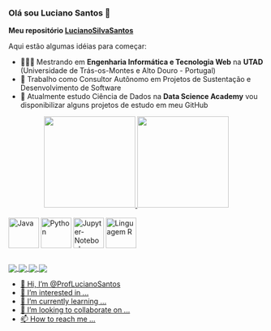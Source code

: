 ### Olá sou Luciano Santos 👋


**Meu repositório <a href="https://github.com/LucianoSilvaSantos/">LucianoSilvaSantos</a>** 

Aqui estão algumas idéias para começar:

- 👨🏾‍🎓 Mestrando em **Engenharia Informática e Tecnologia Web** na **UTAD** (Universidade de Trás-os-Montes e Alto Douro - Portugal)
- 🔭 Trabalho como Consultor Autônomo em Projetos de Sustentação e Desenvolvimento de Software
- 🌱 Atualmente estudo Ciência de Dados na **Data Science Academy** vou disponibilizar alguns projetos de estudo em meu GitHub

<div align="center" dir="auto">
  <a href="https://github.com/LucianoSilvaSantos/">
  <img height="180em" src="https://github-readme-stats.vercel.app/api?username=LucianoSilvaSantos&show_icons=true&theme=dracula&include_all_commits=true&count_private=true"/>
    
  <img height="180em" src="https://github-readme-stats.vercel.app/api/top-langs/?username=LucianoSilvaSantos&layout=compact&langs_count=16&theme=dracula"/>
  </a>
</div>
<div style="display: inline_block"><br>
  <img align="center" alt="Java" height="60" width="60" src="https://cdn.jsdelivr.net/gh/devicons/devicon/icons/java/java-original-wordmark.svg"/>
  <img align="center" alt="Python" height="60" width="60" src="https://cdn.jsdelivr.net/gh/devicons/devicon/icons/python/python-original.svg"/>
  <img align="center" alt="Jupyter-Notebook" height="60" width="60" src="https://cdn.jsdelivr.net/gh/devicons/devicon/icons/jupyter/jupyter-original-wordmark.svg"/>
  <img align="center" alt="Linguagem R" height="60" width="60" src="https://cdn.jsdelivr.net/gh/devicons/devicon/icons/r/r-original.svg" />
</div>

##

<div>
 <a href="https://www.linkedin.com/in/lucianodasilvasantos/" target="_blank"><img align="center" src="https://img.shields.io/badge/LinkedIn-0077B5?style=for-the-badge&logo=linkedin&logoColor=white"/>
 <a href="https://www.instagram.com/lucianossweb/" target="_blank"><img align="center" src="https://img.shields.io/badge/Instagram-E4405F?style=for-the-badge&logo=instagram&logoColor=white"/>
 <a href="https://www.kaggle.com/lucianossantos" target="_blank"><img align="center" src="https://img.shields.io/badge/Kaggle-20BEFF?style=for-the-badge&logo=Kaggle&logoColor=white"/>
 <a href="https://stackoverflow.com/users/17002987/luciano-da-silva-santos" target="_blank"><img align="center" src="https://img.shields.io/badge/Stack_Overflow-FE7A16?style=for-the-badge&logo=stack-overflow&logoColor=white"/>
</div>
  
   
  
  
  

<!--

Gerador de dataset (informações para teste) https://www.mockaroo.com/

- 👯 I’m looking to collaborate on ...
- 🤔 I’m looking for help with ...
- 💬 Ask me about ...
- 📫 How to reach me: ...
- 😄 Pronouns: ...
- ⚡ Fun fact: ...

link whatsapp = https://img.shields.io/badge/WhatsApp-25D366?style=for-the-badge&logo=whatsapp&logoColor=white

links para texto no markdown = https://docs.pipz.com/central-de-ajuda/learning-center/guia-basico-de-markdown#open

link github stats = https://github.com/anuraghazra/github-readme-stats

-->



- 👋 Hi, I’m @ProfLucianoSantos
- 👀 I’m interested in ...
- 🌱 I’m currently learning ...
- 💞️ I’m looking to collaborate on ...
- 📫 How to reach me ...

<!---
ProfLucianoSantos/ProfLucianoSantos is a ✨ special ✨ repository because its `README.md` (this file) appears on your GitHub profile.
You can click the Preview link to take a look at your changes.
--->
